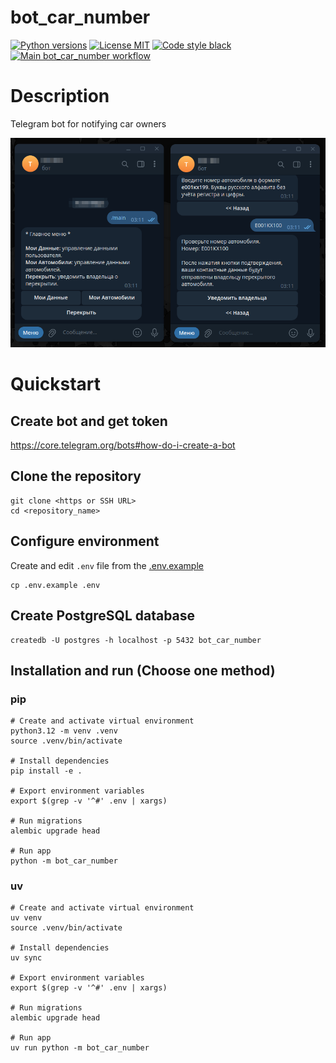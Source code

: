 # bot_car_number

[![Python versions](https://img.shields.io/badge/python-3.12-blue)](#)
[![License MIT](https://img.shields.io/badge/licence-MIT-green)](https://opensource.org/license/mit/)
[![Code style black](https://img.shields.io/badge/code%20style-black-black)](https://github.com/psf/black)
[![Main bot_car_number workflow](https://github.com/andprov/bot_car_number/actions/workflows/main.yml/badge.svg)](https://github.com/andprov/bot_car_number/actions/workflows/main.yml)

# Description

Telegram bot for notifying car owners

![Pic](https://github.com/andprov/bot_car_number/blob/main/img/pic.png?raw=true "Pic")

# Quickstart

## Create bot and get token

<https://core.telegram.org/bots#how-do-i-create-a-bot>

## Clone the repository

```shell
git clone <https or SSH URL>
cd <repository_name>
```

## Configure environment

Create and edit `.env` file from the [.env.example](.env.example)

```shell
cp .env.example .env
```

## Create PostgreSQL database

```shell
createdb -U postgres -h localhost -p 5432 bot_car_number
```

## Installation and run (Choose one method)

### pip

```shell
# Create and activate virtual environment
python3.12 -m venv .venv
source .venv/bin/activate

# Install dependencies
pip install -e .

# Export environment variables
export $(grep -v '^#' .env | xargs)

# Run migrations
alembic upgrade head

# Run app
python -m bot_car_number
```

### uv

```shell
# Create and activate virtual environment
uv venv
source .venv/bin/activate

# Install dependencies
uv sync

# Export environment variables
export $(grep -v '^#' .env | xargs)

# Run migrations
alembic upgrade head

# Run app
uv run python -m bot_car_number
```
